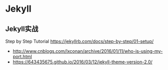 

# Jekyll



## Jekyll实战

Step by Step Tutorial https://jekyllrb.com/docs/step-by-step/01-setup/

- http://www.cnblogs.com/lxconan/archive/2016/01/11/who-is-using-my-port.html
- https://643435675.github.io/2016/03/12/jekyll-theme-version-2.0/
